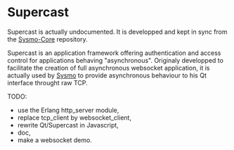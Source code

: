 Supercast
=========

Supercast is actually undocumented. It is developped and kept in sync from the [Sysmo-Core] repository.

Supercast is an application framework offering authentication and access control for applications behaving "asynchronous". Originaly developped to facilitate the creation of full asynchronous websocket application, it is actually used by [Sysmo] to provide asynchronous behaviour to his Qt interface throught raw TCP.


TODO:
* use the Erlang http_server module,
* replace tcp_client by websocket_client,
* rewrite Qt/Supercast in Javascript,
* doc,
* make a websocket demo.

[Sysmo-Core]: https://github.com/sysmo-nms/sysmo-core
[Sysmo]: http://www.sysmo.io/